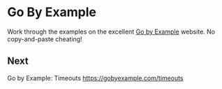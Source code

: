 
# Go By Example

Work through the examples on the excellent [Go by Example](https://gobyexample.com/)
website. No copy-and-paste cheating!


## Next

Go by Example: Timeouts
https://gobyexample.com/timeouts
